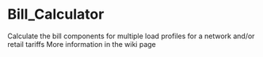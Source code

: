 # Bill_Calculator
Calculate the bill components for multiple load profiles for a network and/or retail tariffs
More information in the wiki page
